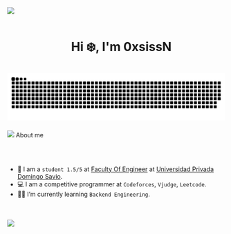 <!--horizontal divider(gradiant)-->
<img src="https://user-images.githubusercontent.com/73097560/115834477-dbab4500-a447-11eb-908a-139a6edaec5c.gif">

<!--h1 without bottom border-->
<div id="user-content-toc">
  <ul align="center">
    <summary><h1 style="display: inline-block">Hi ❄️, I'm 0xsissN</h1></summary>
  </ul>
</div>

<!--- snake -->
<div align="center">
  <img  src="https://github.com/1999AZZAR/1999AZZAR/blob/main/resources/img/grid-snake.svg"
       alt="snake" /></a>
</div>

<div style = "margin-top: 20px; margin-bottom: 20px;">
<!--- About image --->
  <picture><img src = "https://github.com/7oSkaaa/7oSkaaa/blob/main/Images/about_me.gif?raw=true" width = 50px></picture> About me

<!--- History --->
  <br><br>
  - :school: I am a `student 1.5/5` at [Faculty Of Engineer](https://www.upds.edu.bo/facultad/ingenieria/) at [Universidad Privada Domingo Savio](https://www.upds.edu.bo/).
  - :computer: I am a competitive programmer at `Codeforces`, `Vjudge`, `Leetcode`.
  - :student: I’m currently learning `Backend Engineering`.
  <br>  
</div>

<!--horizontal divider(gradiant)-->
<img src="https://user-images.githubusercontent.com/73097560/115834477-dbab4500-a447-11eb-908a-139a6edaec5c.gif">
